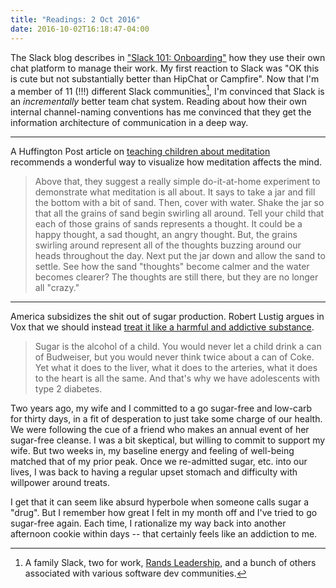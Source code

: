 ```yaml
---
title: "Readings: 2 Oct 2016"
date: 2016-10-02T16:18:47-04:00
---
```


The Slack blog describes in ["Slack 101: Onboarding"][1] how they use their own chat platform to manage their work. My first reaction to Slack was "OK this is cute but not substantially better than HipChat or Campfire". Now that I'm a member of 11 (!!!) different Slack communities[^1], I'm convinced that Slack is an _incrementally_ better team chat system. Reading about how their own internal channel-naming conventions has me convinced that they get the information architecture of communication in a deep way.

---

A Huffington Post article on [teaching children about meditation][3] recommends a wonderful way to visualize how meditation affects the mind.

> Above that, they suggest a really simple do-it-at-home experiment to demonstrate what meditation is all about. It says to take a jar and fill the bottom with a bit of sand. Then, cover with water. Shake the jar so that all the grains of sand begin swirling all around. Tell your child that each of those grains of sands represents a thought. It could be a happy thought, a sad thought, an angry thought. But, the grains swirling around represent all of the thoughts buzzing around our heads throughout the day. Next put the jar down and allow the sand to settle. See how the sand "thoughts" become calmer and the water becomes clearer? The thoughts are still there, but they are no longer all "crazy."

---

America subsidizes the shit out of sugar production. Robert Lustig argues in Vox that we should instead [treat it like a harmful and addictive substance][4].

> Sugar is the alcohol of a child. You would never let a child drink a can of Budweiser, but you would never think twice about a can of Coke. Yet what it does to the liver, what it does to the arteries, what it does to the heart is all the same. And that's why we have adolescents with type 2 diabetes.

Two years ago, my wife and I committed to a go sugar-free and low-carb for thirty days, in a fit of desperation to just take some charge of our health. We were following the cue of a friend who makes an annual event of her sugar-free cleanse. I was a bit skeptical, but willing to commit to support my wife. But two weeks in, my baseline energy and feeling of well-being matched that of my prior peak. Once we re-admitted sugar, etc. into our lives, I was back to having a regular upset stomach and difficulty with willpower around treats.

I get that it can seem like absurd hyperbole when someone calls sugar a "drug". But I remember how great I felt in my month off and I've tried to go sugar-free again. Each time, I rationalize my way back into another afternoon cookie within days -- that certainly feels like an addiction to me.

[^1]: A family Slack, two for work, [Rands Leadership][2], and a bunch of others associated with various software dev communities.

[1]: https://slackhq.com/slack-101-onboarding-247454704155#.q25qe4avn
[2]: http://randsinrepose.com/welcome-to-rands-leadership-slack/
[3]: http://www.huffingtonpost.com/dawn-gluskin/teaching-children-meditat_b_3891216.html
[4]: http://www.vox.com/2014/6/2/5771008/the-case-for-treating-sugar-like-a-drug
